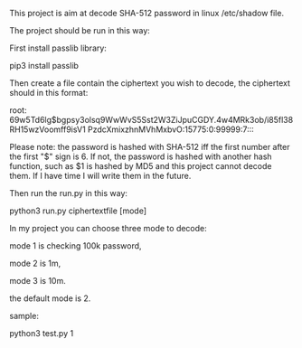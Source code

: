 This project is aim at decode SHA-512 password in linux /etc/shadow file.

The project should be run in this way:

First install passlib library:

pip3 install passlib

Then create a file contain the ciphertext you wish to decode, the ciphertext should in this format:

root: $6$9w5Td6lg$bgpsy3olsq9WwWvS5Sst2W3ZiJpuCGDY.4w4MRk3ob/i85fl38RH15wzVoomff9isV1 PzdcXmixzhnMVhMxbvO:15775:0:99999:7:::

Please note: the password is hashed with SHA-512 iff the first number after the first "$" sign is 6. If not, the password is hashed with another hash function, such as $1 is hashed by MD5 and this project cannot decode them. If I have time I will write them in the future.


Then run the run.py in this way:

python3 run.py ciphertextfile [mode]

In my project you can choose three mode to decode:

mode 1 is checking 100k password,

mode 2 is 1m,

mode 3 is 10m.

the default mode is 2.

sample:

python3 test.py 1
